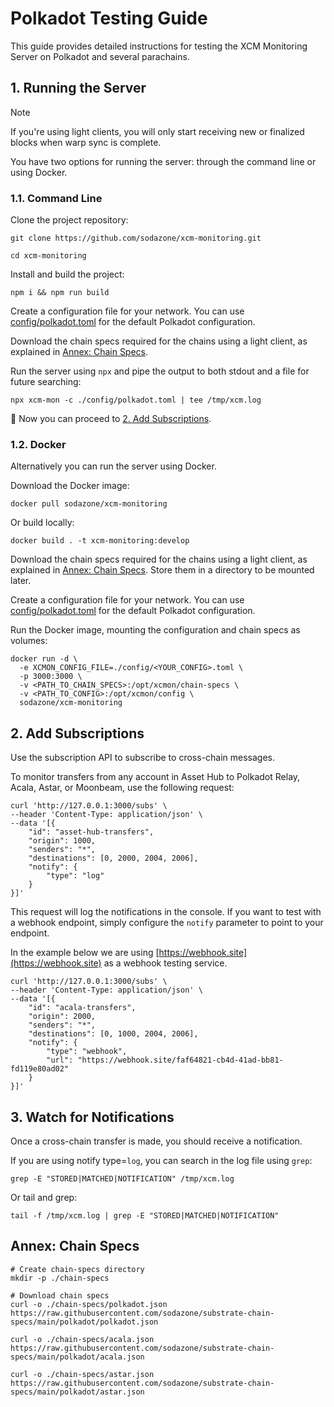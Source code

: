 # Polkadot Testing Guide

This guide provides detailed instructions for testing the XCM Monitoring Server on Polkadot and several parachains.

## 1. Running the Server

> [!NOTE]
> If you're using light clients, you will only start receiving new or finalized blocks when warp sync is complete.

You have two options for running the server: through the command line or using Docker.

### 1.1. Command Line

Clone the project repository:

```
git clone https://github.com/sodazone/xcm-monitoring.git
```

```
cd xcm-monitoring
```

Install and build the project:

```
npm i && npm run build
```

Create a configuration file for your network. You can use [config/polkadot.toml](https://github.com/sodazone/xcm-monitoring/blob/main/config/polkadot.toml) for the default Polkadot configuration.

Download the chain specs required for the chains using a light client, as explained in [Annex: Chain Specs](#annex-chain-specs).

Run the server using `npx` and pipe the output to both stdout and a file for future searching:

```shell
npx xcm-mon -c ./config/polkadot.toml | tee /tmp/xcm.log
```

:star2: Now you can proceed to [2. Add Subscriptions](#2-add-subscriptions).

### 1.2. Docker

Alternatively you can run the server using Docker.

Download the Docker image:

```
docker pull sodazone/xcm-monitoring
```

Or build locally:
 
```
docker build . -t xcm-monitoring:develop
```

Download the chain specs required for the chains using a light client, as explained in [Annex: Chain Specs](#annex-chain-specs). Store them in a directory to be mounted later.

Create a configuration file for your network. You can use [config/polkadot.toml](https://github.com/sodazone/xcm-monitoring/blob/main/config/polkadot.toml) for the default Polkadot configuration.

Run the Docker image, mounting the configuration and chain specs as volumes:

```
docker run -d \
  -e XCMON_CONFIG_FILE=./config/<YOUR_CONFIG>.toml \
  -p 3000:3000 \
  -v <PATH_TO_CHAIN_SPECS>:/opt/xcmon/chain-specs \
  -v <PATH_TO_CONFIG>:/opt/xcmon/config \
  sodazone/xcm-monitoring
```

## 2. Add Subscriptions

Use the subscription API to subscribe to cross-chain messages.

To monitor transfers from any account in Asset Hub to Polkadot Relay, Acala, Astar, or Moonbeam, use the following request:

```shell
curl 'http://127.0.0.1:3000/subs' \
--header 'Content-Type: application/json' \
--data '[{
    "id": "asset-hub-transfers",
    "origin": 1000,
    "senders": "*",
    "destinations": [0, 2000, 2004, 2006],
    "notify": {
        "type": "log"
    }
}]'
```

This request will log the notifications in the console. If you want to test with a webhook endpoint, simply configure the `notify` parameter to point to your endpoint.

In the example below we are using [https://webhook.site](https://webhook.site) as a webhook testing service.

```shell
curl 'http://127.0.0.1:3000/subs' \
--header 'Content-Type: application/json' \
--data '[{
    "id": "acala-transfers",
    "origin": 2000,
    "senders": "*",
    "destinations": [0, 1000, 2004, 2006],
    "notify": {
        "type": "webhook",
        "url": "https://webhook.site/faf64821-cb4d-41ad-bb81-fd119e80ad02"
    }
}]'
```

## 3. Watch for Notifications

Once a cross-chain transfer is made, you should receive a notification.

If you are using notify type=`log`, you can search in the log file using `grep`:

```shell
grep -E "STORED|MATCHED|NOTIFICATION" /tmp/xcm.log
```

Or tail and grep:

```shell
tail -f /tmp/xcm.log | grep -E "STORED|MATCHED|NOTIFICATION"
```

## Annex: Chain Specs

```shell
# Create chain-specs directory
mkdir -p ./chain-specs

# Download chain specs
curl -o ./chain-specs/polkadot.json https://raw.githubusercontent.com/sodazone/substrate-chain-specs/main/polkadot/polkadot.json

curl -o ./chain-specs/acala.json https://raw.githubusercontent.com/sodazone/substrate-chain-specs/main/polkadot/acala.json

curl -o ./chain-specs/astar.json https://raw.githubusercontent.com/sodazone/substrate-chain-specs/main/polkadot/astar.json
```